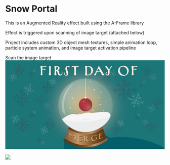 # Snow Portal


This is an Augmented Reality effect built using the A-Frame library

Effect is triggered upon scanning of image target (attached below)

Project includes custom 3D object mesh textures, simple animation loop, particle system animation, and image target activation pipeline


Scan the image target
![](https://github.com/likornguth/SnowglobeARExperience/blob/main/snowglobe3.jpg)

![](https://github.com/likornguth/SnowglobeARExperience/blob/main/8code(14).png)
